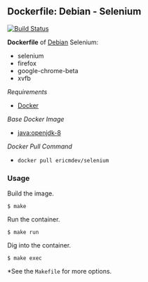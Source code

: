 ## Dockerfile: Debian - Selenium

[![Build Status](https://travis-ci.org/ericmdev/selenium.dockerfile.svg?branch=master)](https://travis-ci.org/ericmdev/selenium.dockerfile)

**Dockerfile** of [Debian](https://www.debian.org/) Selenium:

- selenium
- firefox
- google-chrome-beta
- xvfb

*Requirements*
- [Docker](https://www.docker.com/) 

*Base Docker Image*
- [java:openjdk-8](https://hub.docker.com/_/java/)

*Docker Pull Command*
- `docker pull ericmdev/selenium`

### Usage

Build the image.

    $ make

Run the container.

    $ make run

Dig into the container.

    $ make exec

*See the `Makefile` for more options.